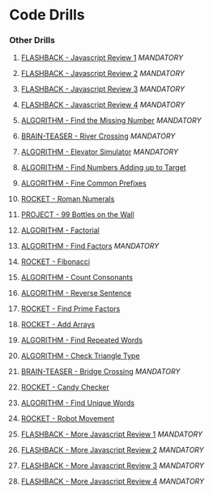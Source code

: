 # Code Drills


### Other Drills

1. [FLASHBACK - Javascript Review 1](./01-flash-js-review-1) *MANDATORY*

2. [FLASHBACK - Javascript Review 2](./02-flash-js-review-2) *MANDATORY*

3. [FLASHBACK - Javascript Review 3](./03-flash-js-review-3) *MANDATORY*

4. [FLASHBACK - Javascript Review 4](./04-flash-js-review-4) *MANDATORY*

5. [ALGORITHM - Find the Missing Number](./05-algo-missing-number) *MANDATORY*

6. [BRAIN-TEASER - River Crossing](./06-brain-river-crossing) *MANDATORY*

7. [ALGORITHM - Elevator Simulator](./07-algo-elevator) *MANDATORY*

8. [ALGORITHM - Find Numbers Adding up to Target](./08-algo-array-sums)

9. [ALGORITHM - Fine Common Prefixes](./09-algo-common-chars)

10. [ROCKET - Roman Numerals](./10-rock-roman-numerals)

11. [PROJECT - 99 Bottles on the Wall](./11-proj-99-bottles)

12. [ALGORITHM - Factorial](./12-algo-factorial)

13. [ALGORITHM - Find Factors](./13-algo-factors) *MANDATORY*

14. [ROCKET - Fibonacci](./14-rock-fibonacci)

15. [ALGORITHM - Count Consonants](./15-algo-count-consonants)

16. [ALGORITHM - Reverse Sentence](./16-algo-reversing-sentence)

17. [ROCKET - Find Prime Factors](./17-rock-prime-factors)

18. [ROCKET - Add Arrays](./18-rock-array-combining)

19. [ALGORITHM - Find Repeated Words](./19-algo-repeated-strings)

20. [ALGORITHM - Check Triangle Type](./20-algo-triangle-checker)

21. [BRAIN-TEASER - Bridge Crossing](./21-brain-bridge-crossing) *MANDATORY*

22. [ROCKET - Candy Checker](./22-rock-string-comparison)

23. [ALGORITHM - Find Unique Words](./23-algo-unique-words)

24. [ROCKET - Robot Movement](./24-rock-robot-movement)

25. [FLASHBACK - More Javascript Review 1](./25-flash-js-review-5) *MANDATORY*

26. [FLASHBACK - More Javascript Review 2](./26-flash-js-review-6) *MANDATORY*

27. [FLASHBACK - More Javascript Review 3](./27-flash-js-review-7) *MANDATORY*

28. [FLASHBACK - More Javascript Review 4](./28-flash-js-review-8) *MANDATORY*
